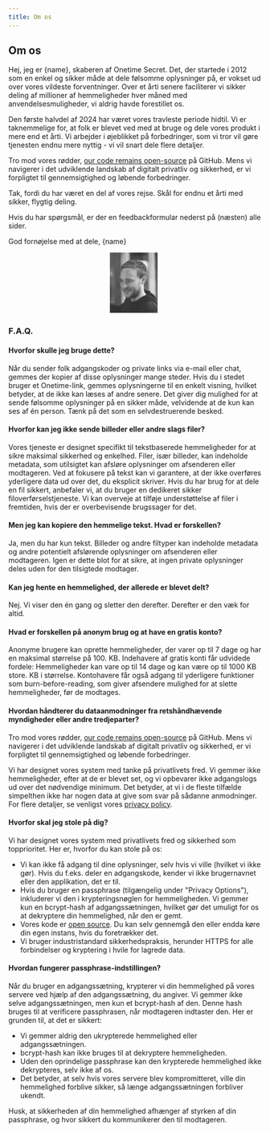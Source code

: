 ```yaml
---
title: Om os
---
```


<article class="prose dark:prose-invert md:prose-lg lg:prose-xl">
  <h2>
    Om os
  </h2>

  <p>
    Hej, jeg er {name}, skaberen af Onetime Secret. Det, der startede i 2012 som en enkel og sikker måde at dele følsomme oplysninger på, er vokset ud over vores vildeste forventninger. Over et årti senere faciliterer vi sikker deling af millioner af hemmeligheder hver måned med anvendelsesmuligheder, vi aldrig havde forestillet os.
  </p>

  <p>
    Den første halvdel af 2024 har været vores travleste periode hidtil. Vi er taknemmelige for, at folk er blevet ved med at bruge og dele vores produkt i mere end et årti. Vi arbejder i øjeblikket på forbedringer, som vi tror vil gøre tjenesten endnu mere nyttig - vi vil snart dele flere detaljer.
  </p>

  <p>
    Tro mod vores rødder, <a href="https://github.com/onetimesecret/onetimesecret">our code remains open-source</a> på GitHub. Mens vi navigerer i det udviklende landskab af digitalt privatliv og sikkerhed, er vi forpligtet til gennemsigtighed og løbende forbedringer.
  </p>

  <p>
    Tak, fordi du har været en del af vores rejse. Skål for endnu et årti med sikker, flygtig deling.
  </p>

  <p>
    Hvis du har spørgsmål, er der en feedbackformular nederst på (næsten) alle sider.
  </p>

  <p>
    God fornøjelse med at dele,
    {name}
  </p>

  <p style="margin-left: 40%; margin-right: 40%">
    <a
      href="https://delanotes.com/"
      title="Delano Mandelbaum"><img
        src="/public/etc/img/delano-g.png"
        width="95"
        height="120"
        border="0"
      /></a>
  </p>

  <h3>F.A.Q.</h3>

  <h4>Hvorfor skulle jeg bruge dette?</h4>
  <p>
    Når du sender folk adgangskoder og private links via e-mail eller chat, gemmes der kopier af disse oplysninger mange steder. Hvis du i stedet bruger et Onetime-link, gemmes oplysningerne til en enkelt visning, hvilket betyder, at de ikke kan læses af andre senere. Det giver dig mulighed for at sende følsomme oplysninger på en sikker måde, velvidende at de kun kan ses af én person. Tænk på det som en selvdestruerende besked.
  </p>

  <h4>Hvorfor kan jeg ikke sende billeder eller andre slags filer?</h4>
  <p>
    Vores tjeneste er designet specifikt til tekstbaserede hemmeligheder for at sikre maksimal sikkerhed og enkelhed. Filer, især billeder, kan indeholde metadata, som utilsigtet kan afsløre oplysninger om afsenderen eller modtageren. Ved at fokusere på tekst kan vi garantere, at der ikke overføres yderligere data ud over det, du eksplicit skriver. Hvis du har brug for at dele en fil sikkert, anbefaler vi, at du bruger en dedikeret sikker filoverførselstjeneste. Vi kan overveje at tilføje understøttelse af filer i fremtiden, hvis der er overbevisende brugssager for det.
  </p>

  <h4>Men jeg kan kopiere den hemmelige tekst. Hvad er forskellen?</h4>
  <p>
    Ja, men du har kun tekst. Billeder og andre filtyper kan indeholde metadata og andre potentielt afslørende oplysninger om afsenderen eller modtageren. Igen er dette blot for at sikre, at ingen private oplysninger deles uden for den tilsigtede modtager.
  </p>

  <h4>Kan jeg hente en hemmelighed, der allerede er blevet delt?</h4>
  <p>
    Nej. Vi viser den én gang og sletter den derefter. Derefter er den væk for altid.
  </p>

  <h4>Hvad er forskellen på anonym brug og at have en gratis konto?</h4>
  <p>
    Anonyme brugere kan oprette hemmeligheder, der varer op til 7 dage og har en maksimal størrelse på 100. KB. Indehavere af gratis konti får udvidede fordele: Hemmeligheder kan vare op til 14 dage og kan være op til 1000 KB store. KB i størrelse. Kontohavere får også adgang til yderligere funktioner som burn-before-reading, som giver afsendere mulighed for at slette hemmeligheder, før de modtages.
  </p>

  <h4>Hvordan håndterer du dataanmodninger fra retshåndhævende myndigheder eller andre tredjeparter?</h4>
  <p>
    Tro mod vores rødder, <a href="https://github.com/onetimesecret/onetimesecret">our code remains open-source</a> på GitHub. Mens vi navigerer i det udviklende landskab af digitalt privatliv og sikkerhed, er vi forpligtet til gennemsigtighed og løbende forbedringer.
  </p>
  <p>
    Vi har designet vores system med tanke på privatlivets fred. Vi gemmer ikke hemmeligheder, efter at de er blevet set, og vi opbevarer ikke adgangslogs ud over det nødvendige minimum. Det betyder, at vi i de fleste tilfælde simpelthen ikke har nogen data at give som svar på sådanne anmodninger. For flere detaljer, se venligst vores <a href="/privacy">privacy policy</a>.
  </p>

  <h4>Hvorfor skal jeg stole på dig?</h4>
  <p>
    Vi har designet vores system med privatlivets fred og sikkerhed som topprioritet. Her er, hvorfor du kan stole på os:
  </p>
  <ul>
    <li>Vi kan ikke få adgang til dine oplysninger, selv hvis vi ville (hvilket vi ikke gør). Hvis du f.eks. deler en adgangskode, kender vi ikke brugernavnet eller den applikation, det er til.</li>
    <li>Hvis du bruger en passphrase (tilgængelig under "Privacy Options"), inkluderer vi den i krypteringsnøglen for hemmeligheden. Vi gemmer kun en bcrypt-hash af adgangssætningen, hvilket gør det umuligt for os at dekryptere din hemmelighed, når den er gemt.</li>
    <li>Vores kode er <a href="https://github.com/onetimesecret/onetimesecret">open source</a>. Du kan selv gennemgå den eller endda køre din egen instans, hvis du foretrækker det.</li>
    <li>Vi bruger industristandard sikkerhedspraksis, herunder HTTPS for alle forbindelser og kryptering i hvile for lagrede data.</li>
  </ul>

  <h4>Hvordan fungerer passphrase-indstillingen?</h4>
  <p>
    Når du bruger en adgangssætning, krypterer vi din hemmelighed på vores servere ved hjælp af den adgangssætning, du angiver. Vi gemmer ikke selve adgangssætningen, men kun et bcrypt-hash af den. Denne hash bruges til at verificere passphrasen, når modtageren indtaster den. Her er grunden til, at det er sikkert:
  </p>
  <ul>
    <li>Vi gemmer aldrig den ukrypterede hemmelighed eller adgangssætningen.</li>
    <li>bcrypt-hash kan ikke bruges til at dekryptere hemmeligheden.</li>
    <li>Uden den oprindelige passphrase kan den krypterede hemmelighed ikke dekrypteres, selv ikke af os.</li>
    <li>Det betyder, at selv hvis vores servere blev kompromitteret, ville din hemmelighed forblive sikker, så længe adgangssætningen forbliver ukendt.</li>
  </ul>
  <p>
    Husk, at sikkerheden af din hemmelighed afhænger af styrken af din passphrase, og hvor sikkert du kommunikerer den til modtageren.
  </p>
</article>
